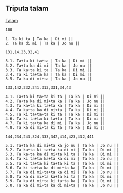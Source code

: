 ## Triputa talam

[Talam](/nt)

	100

	1. Ta ki ta | Ta ka | Di mi ||
	2. Ta ka di mi | Ta ka | Jo nu ||

	131,14,23,32,41

	3.1. Ta+ta ki ta+ta | Ta ka | Di mi ||
	3.2. Ta+ta ka di mi | Ta ka | Jo nu ||
	3.3. Ta ka+ta ki ta | Ta ka | Di mi ||
	3.4. Ta ki ta+ta ka | Ta ka | Di mi ||
	3.5. Ta ka di mi+ta | Ta ka | Jo nu ||

	133,142,232,241,313,331,34,43

	4.1. Ta+ta ki ta+ta ki ta | Ta ka | Di mi ||
	4.2. Ta+ta ka di mi+ta ka | Ta ka | Jo nu ||
	4.3. Ta ka+ta ki ta+ta ka | Ta ka | Di mi ||
	4.4. Ta ka+ta ka di mi+ta | Ta ka | Di mi ||
	4.5. Ta ki ta+ta+ta ki ta | Ta ka | Di mi ||
	4.6. Ta ki ta+ta ki ta+ta | Ta ka | Di mi ||
	4.7. Ta ki ta+ta ka di mi | Ta ka | Jo nu ||
	4.8. Ta ka di mi+ta ki ta | Ta ka | Di mi ||

	144,234,243,324,333,342,414,423,432,441

	5.1. Ta+ta ka di mi+ta ka jo nu | Ta ka | Jo nu ||
	5.2. Ta ka+ta ki ta+ta ka di mi | Ta ka | Di mi ||
	5.3. Ta ka+ta ka di mi+ta ki ta | Ta ka | Di mi ||
	5.4. Ta ki ta+ta ka+ta ka di mi | Ta ka | Jo nu ||
	5.5. Ta ki ta+ta ki ta+ta ki ta | Ta ka | Di mi ||
	5.6. Ta ki ta+ta ka di mi+ta ka | Ta ka | Di mi ||
	5.7. Ta ka di mi+ta+ta ka di mi | Ta ka | Jo nu ||
	5.8. Ta ka di mi+ta ka+ta ki ta | Ta ka | Di mi ||
	5.9. Ta ka di mi+ta ki ta+ta ka | Ta ka | Di mi ||
	5.0. Ta ka di mi+ta ka di mi+ta | Ta ka | Jo nu ||
